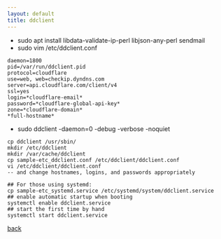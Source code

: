 ```yaml
---
layout: default
title: ddclient 
---
```


*   sudo apt install libdata-validate-ip-perl libjson-any-perl sendmail
*   sudo vim /etc/ddclient.conf

```
daemon=1800
pid=/var/run/ddclient.pid
protocol=cloudflare
use=web, web=checkip.dyndns.com
server=api.cloudflare.com/client/v4
ssl=yes
login=*cloudflare-email*
password=*cloudflare-global-api-key*
zone=*cloudflare-domain*
*full-hostname*
```

*   sudo ddclient -daemon=0 -debug -verbose -noquiet

```
cp ddclient /usr/sbin/
mkdir /etc/ddclient
mkdir /var/cache/ddclient
cp sample-etc_ddclient.conf /etc/ddclient/ddclient.conf
vi /etc/ddclient/ddclient.conf
-- and change hostnames, logins, and passwords appropriately

## For those using systemd:
cp sample-etc_systemd.service /etc/systemd/system/ddclient.service
## enable automatic startup when booting
systemctl enable ddclient.service
## start the first time by hand
systemctl start ddclient.service
```

[back](../)
